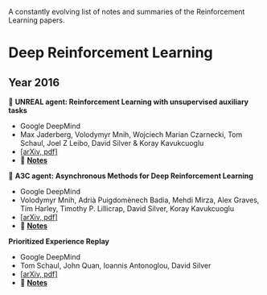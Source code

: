 A constantly evolving list of notes and summaries of the Reinforcement Learning papers.

# Deep Reinforcement Learning

## Year 2016
:rocket: **UNREAL agent: Reinforcement Learning with unsupervised auxiliary tasks**
  - Google DeepMind
  - Max Jaderberg, Volodymyr Mnih, Wojciech Marian Czarnecki, Tom Schaul, Joel Z Leibo, David Silver & Koray Kavukcuoglu
  - [[arXiv, pdf]](https://arxiv.org/pdf/1611.05397.pdf)
  - :pencil: [**Notes**](./notes/unreal-agent.md)
  
  
:rocket: **A3C agent: Asynchronous Methods for Deep Reinforcement Learning**
  - Google DeepMind
  - Volodymyr Mnih, Adrià Puigdomènech Badia, Mehdi Mirza, Alex Graves, Tim Harley, Timothy P. Lillicrap, David Silver, Koray Kavukcuoglu
  - [[arXiv, pdf]](https://arxiv.org/pdf/1602.01783v2.pdf)
  - :pencil: [**Notes**](./notes/a3c-agent.md)


**Prioritized Experience Replay**
  - Google DeepMind
  - Tom Schaul, John Quan, Ioannis Antonoglou, David Silver
  - [[arXiv, pdf]](https://arxiv.org/pdf/1511.05952v4.pdf)
  - :pencil: [**Notes**](./notes/prioritized-exp-replay.md)
